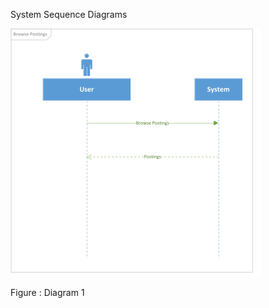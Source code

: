 System Sequence Diagrams

![System Sequence Sample](images/SystemSequence.png "System Sequence Sample")

Figure : Diagram 1